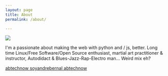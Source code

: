 ```yaml
---
layout: page
title: About
permalink: /about/

---
```


![](https://media.giphy.com/media/SRpzO1JDGKL8O0g224/giphy.gif)

I'm a passionate about making the web with python and / js, better. Long time Linux/Free Software/Open Source enthusiast, martial art practitioner & instructor, Autodidact & Blues-Jazz-Rap-Electro man... Weird mix eh? 



<a  class="fa fa-facebook" href="https://www.facebook.com/abtechnow/"> abtechnow </a>
<a  class="fa fa-instagram" href="https://www.instagram.com/soyandresbernal//"> soyandrebernal </a>
<a  class="fa fa-instagram" href="https://www.instagram.com/abtechnow//"> abtechnow </a>